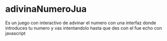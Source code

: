 # adivinaNumeroJua
Es un juego con interactivo de advinar el numero con una interfaz donde introduces tu numero 
y vas intentandolo hasta que des con el 
fue echo con javascript

